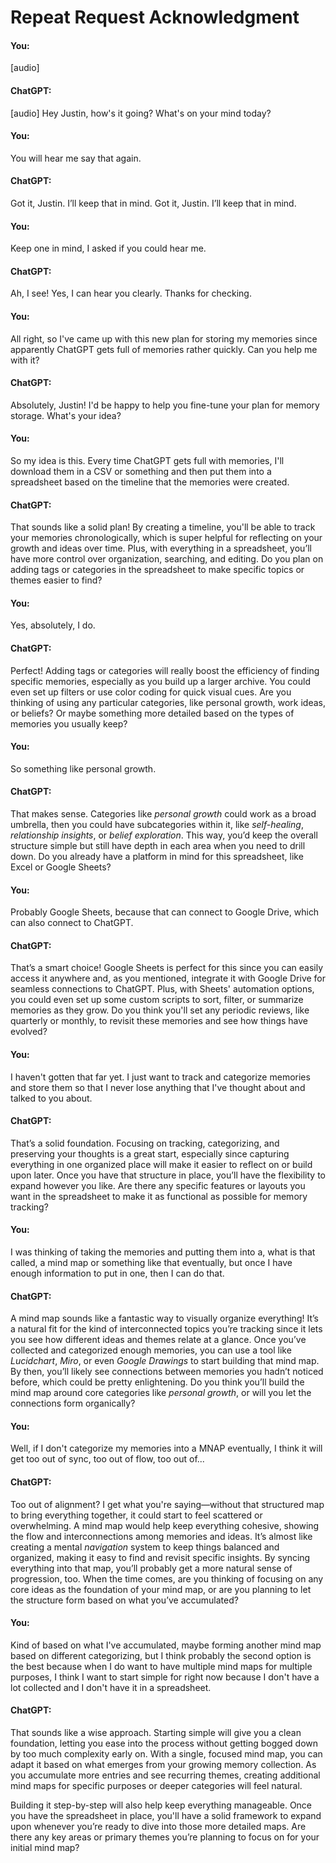 # Repeat Request Acknowledgment

#### You:

[audio] 

#### ChatGPT:
[audio] Hey Justin, how's it going? What's on your mind today?


#### You:
You will hear me say that again.

#### ChatGPT:
Got it, Justin. I’ll keep that in mind. Got it, Justin. I’ll keep that in mind.


#### You:
Keep one in mind, I asked if you could hear me.

#### ChatGPT:
Ah, I see! Yes, I can hear you clearly. Thanks for checking.


#### You:
All right, so I've came up with this new plan for storing my memories since apparently ChatGPT gets full of memories rather quickly. Can you help me with it?

#### ChatGPT:
Absolutely, Justin! I'd be happy to help you fine-tune your plan for memory storage. What's your idea?


#### You:
So my idea is this. Every time ChatGPT gets full with memories, I'll download them in a CSV or something and then put them into a spreadsheet based on the timeline that the memories were created.

#### ChatGPT:
That sounds like a solid plan! By creating a timeline, you'll be able to track your memories chronologically, which is super helpful for reflecting on your growth and ideas over time. Plus, with everything in a spreadsheet, you’ll have more control over organization, searching, and editing. Do you plan on adding tags or categories in the spreadsheet to make specific topics or themes easier to find?


#### You:
Yes, absolutely, I do.

#### ChatGPT:
Perfect! Adding tags or categories will really boost the efficiency of finding specific memories, especially as you build up a larger archive. You could even set up filters or use color coding for quick visual cues. Are you thinking of using any particular categories, like personal growth, work ideas, or beliefs? Or maybe something more detailed based on the types of memories you usually keep?


#### You:
So something like personal growth.

#### ChatGPT:
That makes sense. Categories like *personal growth* could work as a broad umbrella, then you could have subcategories within it, like *self-healing*, *relationship insights*, or *belief exploration*. This way, you’d keep the overall structure simple but still have depth in each area when you need to drill down. Do you already have a platform in mind for this spreadsheet, like Excel or Google Sheets?


#### You:
Probably Google Sheets, because that can connect to Google Drive, which can also connect to ChatGPT.

#### ChatGPT:
That’s a smart choice! Google Sheets is perfect for this since you can easily access it anywhere and, as you mentioned, integrate it with Google Drive for seamless connections to ChatGPT. Plus, with Sheets' automation options, you could even set up some custom scripts to sort, filter, or summarize memories as they grow. Do you think you'll set any periodic reviews, like quarterly or monthly, to revisit these memories and see how things have evolved?


#### You:
I haven't gotten that far yet. I just want to track and categorize memories and store them so that I never lose anything that I've thought about and talked to you about.

#### ChatGPT:
That’s a solid foundation. Focusing on tracking, categorizing, and preserving your thoughts is a great start, especially since capturing everything in one organized place will make it easier to reflect on or build upon later. Once you have that structure in place, you’ll have the flexibility to expand however you like. Are there any specific features or layouts you want in the spreadsheet to make it as functional as possible for memory tracking?


#### You:
I was thinking of taking the memories and putting them into a, what is that called, a mind map or something like that eventually, but once I have enough information to put in one, then I can do that.

#### ChatGPT:
A mind map sounds like a fantastic way to visually organize everything! It’s a natural fit for the kind of interconnected topics you’re tracking since it lets you see how different ideas and themes relate at a glance. Once you’ve collected and categorized enough memories, you can use a tool like *Lucidchart*, *Miro*, or even *Google Drawings* to start building that mind map. By then, you’ll likely see connections between memories you hadn’t noticed before, which could be pretty enlightening. Do you think you’ll build the mind map around core categories like *personal growth*, or will you let the connections form organically?


#### You:
Well, if I don't categorize my memories into a MNAP eventually, I think it will get too out of sync, too out of flow, too out of...

#### ChatGPT:
Too out of alignment? I get what you're saying—without that structured map to bring everything together, it could start to feel scattered or overwhelming. A mind map would help keep everything cohesive, showing the flow and interconnections among memories and ideas. It’s almost like creating a mental *navigation* system to keep things balanced and organized, making it easy to find and revisit specific insights. By syncing everything into that map, you’ll probably get a more natural sense of progression, too. When the time comes, are you thinking of focusing on any core ideas as the foundation of your mind map, or are you planning to let the structure form based on what you’ve accumulated?


#### You:
Kind of based on what I've accumulated, maybe forming another mind map based on different categorizing, but I think probably the second option is the best because when I do want to have multiple mind maps for multiple purposes, I think I want to start simple for right now because I don't have a lot collected and I don't have it in a spreadsheet.

#### ChatGPT:
That sounds like a wise approach. Starting simple will give you a clean foundation, letting you ease into the process without getting bogged down by too much complexity early on. With a single, focused mind map, you can adapt it based on what emerges from your growing memory collection. As you accumulate more entries and see recurring themes, creating additional mind maps for specific purposes or deeper categories will feel natural.

Building it step-by-step will also help keep everything manageable. Once you have the spreadsheet in place, you'll have a solid framework to expand upon whenever you’re ready to dive into those more detailed maps. Are there any key areas or primary themes you’re planning to focus on for your initial mind map?
